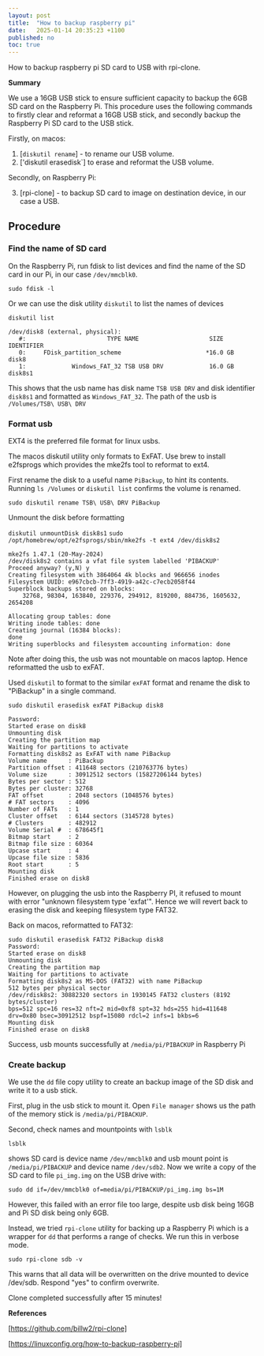 ```yaml
---
layout: post
title:  "How to backup raspberry pi"
date:   2025-01-14 20:35:23 +1100
published: no
toc: true
---
```


How to backup raspberry pi SD card to USB with rpi-clone.

**Summary**

We use a 16GB USB stick to ensure sufficient capacity to backup the 6GB SD card on the Raspberry Pi. This procedure uses the following commands to firstly clear and reformat a 16GB USB stick, and secondly backup the Raspberry Pi SD card to the USB stick.

Firstly, on macos:

1. [`diskutil rename`] - to rename our USB volume.
2. ['diskutil erasedisk`] to erase and reformat the USB volume.

Secondly, on Raspberry Pi:

3. [rpi-clone] - to backup SD card to image on destination device, in our case a USB.


## Procedure

### Find the name of SD card

On the Raspberry Pi, run fdisk to list devices and find the name of the SD card in our Pi, in our case `/dev/mmcblk0`.

`sudo fdisk -l`

Or we can use the disk utility `diskutil` to list the names of devices

`diskutil list`

```
/dev/disk8 (external, physical):
   #:                       TYPE NAME                    SIZE       IDENTIFIER
   0:     FDisk_partition_scheme                        *16.0 GB    disk8
   1:             Windows_FAT_32 TSB USB DRV             16.0 GB    disk8s1
```
This shows that the usb name has disk name `TSB USB DRV` and disk identifier `disk8s1` and formatted as `Windows_FAT_32`. The path of the usb is `/Volumes/TSB\ USB\ DRV`


### Format usb

EXT4 is the preferred file format for linux usbs.

The macos diskutil utility only formats to ExFAT. Use brew to install e2fsprogs which provides the mke2fs tool to reformat to ext4.

First rename the disk to a useful name `PiBackup`, to hint its contents. Running `ls /Volumes` or `diskutil list` confirms the volume is renamed.

`sudo diskutil rename TSB\ USB\ DRV PiBackup`


Unmount the disk before formatting

`diskutil unmountDisk disk8s1`
`sudo /opt/homebrew/opt/e2fsprogs/sbin/mke2fs -t ext4 /dev/disk8s2`

```
mke2fs 1.47.1 (20-May-2024)
/dev/disk8s2 contains a vfat file system labelled 'PIBACKUP'
Proceed anyway? (y,N) y
Creating filesystem with 3864064 4k blocks and 966656 inodes
Filesystem UUID: e967cbcb-7ff3-4919-a42c-c7ecb2058f44
Superblock backups stored on blocks:
	32768, 98304, 163840, 229376, 294912, 819200, 884736, 1605632, 2654208

Allocating group tables: done
Writing inode tables: done
Creating journal (16384 blocks):
done
Writing superblocks and filesystem accounting information: done
```
Note after doing this, the usb was not mountable on macos laptop. Hence reformatted the usb to exFAT.

Used `diskutil` to format to the similar `exFAT` format and rename the disk to "PiBackup" in a single command.

`sudo diskutil erasedisk exFAT PiBackup disk8`

```
Password:
Started erase on disk8
Unmounting disk
Creating the partition map
Waiting for partitions to activate
Formatting disk8s2 as ExFAT with name PiBackup
Volume name      : PiBackup
Partition offset : 411648 sectors (210763776 bytes)
Volume size      : 30912512 sectors (15827206144 bytes)
Bytes per sector : 512
Bytes per cluster: 32768
FAT offset       : 2048 sectors (1048576 bytes)
# FAT sectors    : 4096
Number of FATs   : 1
Cluster offset   : 6144 sectors (3145728 bytes)
# Clusters       : 482912
Volume Serial #  : 678645f1
Bitmap start     : 2
Bitmap file size : 60364
Upcase start     : 4
Upcase file size : 5836
Root start       : 5
Mounting disk
Finished erase on disk8
```

However, on plugging the usb into the Raspberry PI, it refused to mount with error "unknown filesystem type 'exfat'". Hence we will revert back to erasing the disk and keeping filesystem type FAT32.

Back on macos, reformatted to FAT32:

```
sudo diskutil erasedisk FAT32 PiBackup disk8
Password:
Started erase on disk8
Unmounting disk
Creating the partition map
Waiting for partitions to activate
Formatting disk8s2 as MS-DOS (FAT32) with name PiBackup
512 bytes per physical sector
/dev/rdisk8s2: 30882320 sectors in 1930145 FAT32 clusters (8192 bytes/cluster)
bps=512 spc=16 res=32 nft=2 mid=0xf8 spt=32 hds=255 hid=411648 drv=0x80 bsec=30912512 bspf=15080 rdcl=2 infs=1 bkbs=6
Mounting disk
Finished erase on disk8
```

Success, usb mounts successfully at `/media/pi/PIBACKUP` in Raspberry Pi

### Create backup

We use the `dd` file copy utility to create an backup image of the SD disk and write it to a usb stick.


First, plug in the usb stick to mount it. Open `File manager` shows us the path of the memory stick is `/media/pi/PIBACKUP`.

Second, check names and mountpoints with `lsblk`

`lsblk`

shows SD card is device name `/dev/mmcblk0` and usb mount point is `/media/pi/PIBACKUP` and device name `/dev/sdb2`. Now we write a copy of the SD card to file `pi_img.img` on the USB drive with:

`sudo dd if=/dev/mmcblk0 of=media/pi/PIBACKUP/pi_img.img bs=1M`

However, this failed with an error file too large, despite usb disk being 16GB and Pi SD disk being only 6GB.

Instead, we tried `rpi-clone` utility for backing up a Raspberry Pi which is a wrapper for `dd` that performs a range of checks. We run this in verbose mode.

`sudo rpi-clone sdb -v`

This warns that all data will be overwritten on the drive mounted to device /dev/sdb. Respond "yes" to confirm overwrite.

Clone completed successfully after 15 minutes!

**References**

[https://github.com/billw2/rpi-clone]

[https://linuxconfig.org/how-to-backup-raspberry-pi]

